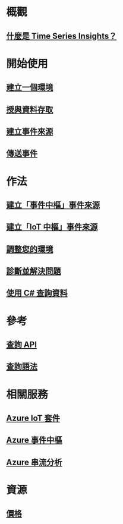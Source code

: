 # 概觀
## [什麼是 Time Series Insights？](time-series-insights-overview.md)

# 開始使用
## [建立一個環境](time-series-insights-get-started.md)
## [授與資料存取](time-series-insights-data-access.md)
## [建立事件來源](time-series-insights-add-event-source.md)
## [傳送事件](time-series-insights-send-events.md)

# 作法
## [建立「事件中樞」事件來源](time-series-insights-how-to-add-an-event-source-eventhub.md)
## [建立「IoT 中樞」事件來源](time-series-insights-how-to-add-an-event-source-iothub.md)
## [調整您的環境](time-series-insights-how-to-scale-your-environment.md)
## [診斷並解決問題](time-series-insights-diagnose-and-solve-problems.md)
## [使用 C# 查詢資料](time-series-insights-query-data-csharp.md)

# 參考
## [查詢 API](/rest/api/time-series-insights/time-series-insights-reference-queryapi)
## [查詢語法](/rest/api/time-series-insights/time-series-insights-reference-query-syntax)

# 相關服務
## [Azure IoT 套件](/azure/iot-suite/)
## [Azure 事件中樞](/azure/event-hubs/)
## [Azure 串流分析](/azure/stream-analytics/)

# 資源
## [價格](https://azure.microsoft.com/pricing/details/time-series-insights/)
